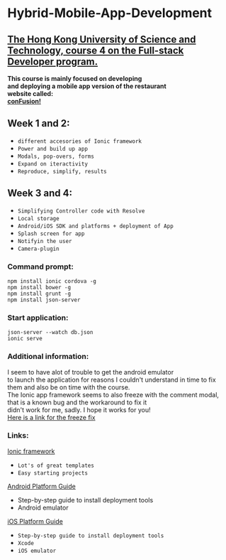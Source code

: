 # Hybrid-Mobile-App-Development 

 [The Hong Kong University of Science and Technology, course 4 on the Full-stack Developer program.](https://www.coursera.org/learn/hybrid-mobile-development/home/welcome)
----------------------------
<strong>This course is mainly focused on developing <br>
and deploying a mobile app version of the restaurant <br>
website called: <br> 
<u>conFusion!</u></strong>

## Week 1 and 2:

   * `different accesories of Ionic framework`
   * `Power and build up app`
   * `Modals, pop-overs, forms`
   * `Expand on iteractivity`
   * `Reproduce, simplify, results`

## Week 3 and 4:

   * `Simplifying Controller code with Resolve`
   * `Local storage`
   * `Android/iOS SDK and platforms + deployment of App`
   * `Splash screen for app`
   * `Notifyin the user`
   * `Camera-plugin`

### Command prompt: 

  `npm install ionic cordova -g` <br>
  `npm install bower -g` <br>
  `npm install grunt -g` <br>
  `npm install json-server`

### Start application:

  `json-server --watch db.json` <br>
  `ionic serve`
  
### Additional information:

  I seem to have alot of trouble to get the android emulator<br> to launch the application for reasons I couldn't understand in time to   fix them and also be on time with the course.<br>
  The Ionic app framework seems to also freeze with the comment modal, that is a known bug and the workaround to fix it<br>
  didn't work for me, sadly. I hope it works for you!<br>
  [Here is a link for the freeze fix]( https://stackoverflow.com/questions/40491717/ionic-app-freezes-or-stops-working-after-popover-and-modal-closes/40561429#40561429)
  
### Links:

[Ionic framework](http://ionicframework.com/)  <br>
   * `Lot's of great templates`
   * `Easy starting projects`  <br>

[Android Platform Guide](http://cordova.apache.org/docs/en/latest/guide/platforms/android/index.html) <br>
   * Step-by-step guide to install deployment tools
   * Android emulator <br> 
  
[iOS Platform Guide](http://cordova.apache.org/docs/en/latest/guide/platforms/ios/index.html)  <br>
   * `Step-by-step guide to install deployment tools`
   * `Xcode`
   * `iOS emulator`
   
